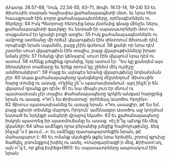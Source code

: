 (Մատթ. 26.57-68, Ղուկ. 22.54-55, 63-71, Յովհ. 18.13-14, 19-24)
53 Եւ Յիսուսին տարան Կայիափա քահանայապետի մօտ. եւ նրա հետ հաւաքուած էին բոլոր քահանայապետները, օրէնսգէտներն ու ծերերը: 54 Իսկ Պետրոսը հեռուից նրա յետեւից գնաց մինչեւ ներս, քահանայապետի գաւիթը: Եւ նստած էր սպասաւորների մօտ ու տաքանում էր կրակի բոցի առջեւ: 55 Իսկ քահանայապետներն ու ամբողջ ատեանը մի որեւէ վկայութիւն էին փնտռում Յիսուսի դէմ, որպէսզի նրան սպանեն, բայց չէին գտնում. 56 քանի որ նրա դէմ շատեր սուտ վկայութիւն էին տալիս, բայց վկայութիւնները իրար նման չէին: 57 Ոմանք վեր կենալով՝ սուտ էին վկայում նրա դէմ ու ասում. 58 «Մենք լսեցինք դրանից, երբ ասում էր. “Ես կը քանդեմ այս ձեռակերտ տաճարը եւ երեք օրում կը շինեմ մէկ ուրիշը՝ անձեռակերտ”: 59 Բայց եւ այնպէս նրանց վկայութիւնը նոյնանման չէր: 60 Ապա քահանայապետը կանգնելով մէջտեղում՝ Յիսուսին հարց տուեց ու ասաց. «Ոչինչ չե՞ս պատասխանում. այդ ինչե՜ր են վկայում դրանք քո դէմ»: 61 Եւ նա միայն լուռ էր մնում ու պատասխան չէր տալիս: Քահանայապետը կրկին անգամ հարցրեց նրան ու ասաց. «Դո՞ւ ես Քրիստոսը՝ օրհնեալ Աստծու Որդին»: 62 Յիսուս պատասխանեց եւ ասաց նրան. «Դու ասացիր, թէ ես եմ. բայց պիտի տեսնէք մարդու Որդուն՝ ամենազօր Աստծու աջ կողմում նստած եւ երկնքի ամպերի վրայով եկած»: 63 Եւ քահանայապետը իսկոյն պատռեց իր պատմուճանը եւ ասաց. «Էլ ի՞նչ պէտք են մեզ վկաներ: 64 Ահա ամէնքդ դրա բերանից լսեցիք հայհոյութիւնը. ձեզ ինչպէ՞ս է թւում...»: Եւ ամէնքը դատապարտեցին նրան, թէ մահապարտ է: 65 Եւ ոմանք սկսեցին թքել նրա երեսին, շորով գլուխը ծածկել, բռունցքով խփել ու ասել. «Մարգարէացի՛ր մեզ, Քրիստո՛սդ, այն ո՞վ է, որ քեզ խփեց»(961): Եւ սպասաւորները ապտակում էին նրան:
